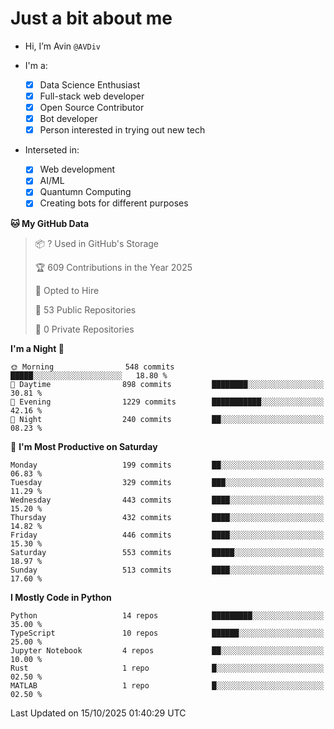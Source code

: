 # Just a bit about me

- Hi, I’m Avin `@AVDiv`

- I'm a:
  - [x] Data Science Enthusiast
  - [x] Full-stack web developer
  - [x] Open Source Contributor
  - [x] Bot developer
  - [x] Person interested in trying out new tech
- Interseted in:
  - [x] Web development
  - [x] AI/ML
  - [x] Quantumn Computing
  - [x] Creating bots for different purposes 

<!--START_SECTION:waka-->
**🐱 My GitHub Data** 

> 📦 ? Used in GitHub's Storage 
 > 
> 🏆 609 Contributions in the Year 2025
 > 
> 💼 Opted to Hire
 > 
> 📜 53 Public Repositories 
 > 
> 🔑 0 Private Repositories 
 > 
**I'm a Night 🦉** 

```text
🌞 Morning                548 commits         █████░░░░░░░░░░░░░░░░░░░░   18.80 % 
🌆 Daytime                898 commits         ████████░░░░░░░░░░░░░░░░░   30.81 % 
🌃 Evening                1229 commits        ███████████░░░░░░░░░░░░░░   42.16 % 
🌙 Night                  240 commits         ██░░░░░░░░░░░░░░░░░░░░░░░   08.23 % 
```
📅 **I'm Most Productive on Saturday** 

```text
Monday                   199 commits         ██░░░░░░░░░░░░░░░░░░░░░░░   06.83 % 
Tuesday                  329 commits         ███░░░░░░░░░░░░░░░░░░░░░░   11.29 % 
Wednesday                443 commits         ████░░░░░░░░░░░░░░░░░░░░░   15.20 % 
Thursday                 432 commits         ████░░░░░░░░░░░░░░░░░░░░░   14.82 % 
Friday                   446 commits         ████░░░░░░░░░░░░░░░░░░░░░   15.30 % 
Saturday                 553 commits         █████░░░░░░░░░░░░░░░░░░░░   18.97 % 
Sunday                   513 commits         ████░░░░░░░░░░░░░░░░░░░░░   17.60 % 
```


**I Mostly Code in Python** 

```text
Python                   14 repos            █████████░░░░░░░░░░░░░░░░   35.00 % 
TypeScript               10 repos            ██████░░░░░░░░░░░░░░░░░░░   25.00 % 
Jupyter Notebook         4 repos             ██░░░░░░░░░░░░░░░░░░░░░░░   10.00 % 
Rust                     1 repo              █░░░░░░░░░░░░░░░░░░░░░░░░   02.50 % 
MATLAB                   1 repo              █░░░░░░░░░░░░░░░░░░░░░░░░   02.50 % 
```




 Last Updated on 15/10/2025 01:40:29 UTC
<!--END_SECTION:waka-->
